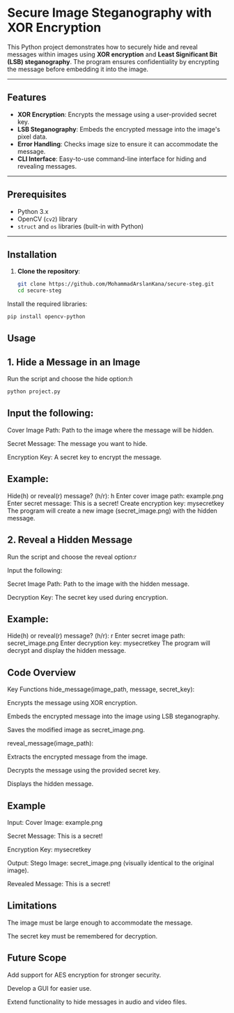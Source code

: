 # Secure Image Steganography with XOR Encryption

This Python project demonstrates how to securely hide and reveal messages within images using **XOR encryption** and **Least Significant Bit (LSB) steganography**. The program ensures confidentiality by encrypting the message before embedding it into the image.

---

## Features
- **XOR Encryption**: Encrypts the message using a user-provided secret key.
- **LSB Steganography**: Embeds the encrypted message into the image's pixel data.
- **Error Handling**: Checks image size to ensure it can accommodate the message.
- **CLI Interface**: Easy-to-use command-line interface for hiding and revealing messages.

---

## Prerequisites
- Python 3.x
- OpenCV (`cv2`) library
- `struct` and `os` libraries (built-in with Python)

---

## Installation
1. **Clone the repository**:
   ```bash
   git clone https://github.com/MohammadArslanKana/secure-steg.git
   cd secure-steg
Install the required libraries:

```bash
pip install opencv-python
```
## Usage
## 1. Hide a Message in an Image
Run the script and choose the hide option:h
```bash
python project.py
```
## Input the following:

Cover Image Path: Path to the image where the message will be hidden.

Secret Message: The message you want to hide.

Encryption Key: A secret key to encrypt the message.

## Example:
Hide(h) or reveal(r) message? (h/r): h
Enter cover image path: example.png
Enter secret message: This is a secret!
Create encryption key: mysecretkey
The program will create a new image (secret_image.png) with the hidden message.

## 2. Reveal a Hidden Message
Run the script and choose the reveal option:r

Input the following:

Secret Image Path: Path to the image with the hidden message.

Decryption Key: The secret key used during encryption.

## Example:

Hide(h) or reveal(r) message? (h/r): r
Enter secret image path: secret_image.png
Enter decryption key: mysecretkey
The program will decrypt and display the hidden message.

## Code Overview
Key Functions
hide_message(image_path, message, secret_key):

Encrypts the message using XOR encryption.

Embeds the encrypted message into the image using LSB steganography.

Saves the modified image as secret_image.png.

reveal_message(image_path):

Extracts the encrypted message from the image.

Decrypts the message using the provided secret key.

Displays the hidden message.

## Example
Input:
Cover Image: example.png

Secret Message: This is a secret!

Encryption Key: mysecretkey

Output:
Stego Image: secret_image.png (visually identical to the original image).

Revealed Message: This is a secret!

## Limitations
The image must be large enough to accommodate the message.

The secret key must be remembered for decryption.

## Future Scope
Add support for AES encryption for stronger security.

Develop a GUI for easier use.

Extend functionality to hide messages in audio and video files.
